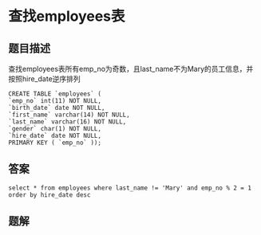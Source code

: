 <!--
 * @Author: your name
 * @Date: 2020-09-21 17:24:24
 * @LastEditTime: 2020-09-25 10:17:18
 * @LastEditors: your name
 * @Description: In User Settings Edit
 * @FilePath: \database-sql-combat\15.查找employees表.md
-->
# 查找employees表

## 题目描述

查找employees表所有emp_no为奇数，且last_name不为Mary的员工信息，并按照hire_date逆序排列

``` msyql
CREATE TABLE `employees` (
`emp_no` int(11) NOT NULL,
`birth_date` date NOT NULL,
`first_name` varchar(14) NOT NULL,
`last_name` varchar(16) NOT NULL,
`gender` char(1) NOT NULL,
`hire_date` date NOT NULL,
PRIMARY KEY ( `emp_no` ));
```

## 答案

``` mysql
select * from employees where last_name != 'Mary' and emp_no % 2 = 1 order by hire_date desc
```

## 题解
